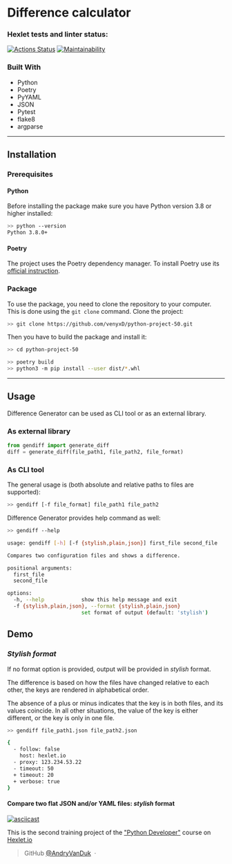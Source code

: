 # Difference calculator

### Hexlet tests and linter status:
[![Actions Status](https://github.com/AndryVanDuk/python-project-50/workflows/hexlet-check/badge.svg)](https://github.com/AndryVanDuk/python-project-50/actions)
[![Maintainability](https://api.codeclimate.com/v1/badges/d88097284907373d4fdf/maintainability)](https://codeclimate.com/github/AndryVanDuk/python-project-50/maintainability)


### Built With

* Python
* Poetry
* PyYAML
* JSON
* Pytest
* flake8
* argparse
---
## Installation

### Prerequisites

#### Python

Before installing the package make sure you have Python version 3.8 or higher installed:

```bash
>> python --version
Python 3.8.0+
```

#### Poetry

The project uses the Poetry dependency manager. To install Poetry use its [official instruction](https://python-poetry.org/docs/#installation).

### Package

To use the package, you need to clone the repository to your computer. This is done using the ```git clone``` command. Clone the project:

```bash
>> git clone https://github.com/venyxD/python-project-50.git
```

Then you have to build the package and install it:

```bash
>> cd python-project-50
```

```bash
>> poetry build
>> python3 -m pip install --user dist/*.whl
```

---

## Usage

Difference Generator can be used as CLI tool or as an external library.

### As external library

```python
from gendiff import generate_diff
diff = generate_diff(file_path1, file_path2, file_format)
```

### As CLI tool

The general usage is (both absolute and relative paths to files are supported):

```bash
>> gendiff [-f file_format] file_path1 file_path2
```

Difference Generator provides help command as well:

```bash
>> gendiff --help

usage: gendiff [-h] [-f {stylish,plain,json}] first_file second_file

Compares two configuration files and shows a difference.

positional arguments:
  first_file
  second_file

options:
  -h, --help            show this help message and exit
  -f {stylish,plain,json}, --format {stylish,plain,json}
                        set format of output (default: 'stylish')
```
## Demo

### _Stylish format_

If no format option is provided, output will be provided in _stylish_ format.

The difference is based on how the files have changed relative to each other, the keys are rendered in alphabetical order.

The absence of a plus or minus indicates that the key is in both files, and its values coincide. In all other situations, the value of the key is either different, or the key is only in one file.

```bash
>> gendiff file_path1.json file_path2.json

{
  - follow: false
    host: hexlet.io
  - proxy: 123.234.53.22
  - timeout: 50
  + timeout: 20
  + verbose: true
}
```

#### Compare two flat JSON and/or YAML files: _stylish_ format

[![asciicast](https://asciinema.org/a/585657.svg)](https://asciinema.org/a/585657)



This is the second training project of the ["Python Developer"](https://ru.hexlet.io/programs/python) course on [Hexlet.io](https://hexlet.io)

> GitHub [@AndryVanDuk](https://github.com/AndryVanDuk) &nbsp;&middot;&nbsp;
